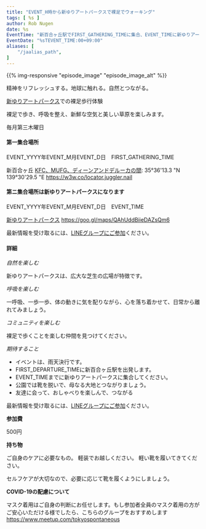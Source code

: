 ```yaml
---
title: "EVENT_H時から新ゆりアートパークスで裸足でウォーキング"
tags: [ %s ]
author: Rob Nugen
date: %s
EventTime: "新百合ヶ丘駅でFIRST_GATHERING_TIMEに集合、EVENT_TIMEに新ゆりアートパークス"
EventDate: "%sTEVENT_TIME:00+09:00"
aliases: [
    "/jaalias_path",
]
---
```


{{% img-responsive "episode_image" "episode_image_alt" %}}

精神をリフレッシュする。地球に触れる。自然とつながる。

[新ゆりアートパークス](http://www.airgreen.info/artparks.html)での裸足歩行体験

裸足で歩き、呼吸を整え、新鮮な空気と美しい草原を楽しみます。

毎月第三木曜日

#### 第一集合場所

EVENT_YYYY年EVENT_M月EVENT_D日　FIRST_GATHERING_TIME

新百合ヶ丘 [KFC、MUFG、ディーンアンドデルーカの間](https://goo.gl/maps/aoY2j7WxkNjSC2u98): 35°36'13.3 "N 139°30'29.5 "E https://w3w.co/locator.juggler.nail

#### 第ニ集合場所は新ゆりアートパークスになります

EVENT_YYYY年EVENT_M月EVENT_D日　EVENT_TIME

[新ゆりアートパークス](http://www.airgreen.info/artparks.html) https://goo.gl/maps/QAhUddBiieDAZsQm6

最新情報を受け取るには、[LINEグループにご参加](/contact/)ください。

#### 詳細

*自然を楽しむ*

新ゆりアートパークスは、広大な芝生の広場が特徴です。

*呼吸を楽しむ*

一呼吸、一歩一歩、体の動きに気を配りながら、心を落ち着かせて、日常から離れてみましょう。

*コミュニティを楽しむ*

裸足で歩くことを楽しむ仲間を見つけてください。

*期待すること*

* イベントは、雨天決行です。
* FIRST_DEPARTURE_TIMEに新百合ヶ丘駅を出発します。
* EVENT_TIMEまでに新ゆりアートパークスに集合してください。
* 公園では靴を脱いで、母なる大地とつながりましょう。
* 友達に会って、おしゃべりを楽しんで、つながる

最新情報を受け取るには、[LINEグループにご参加](/contact/)ください。

**参加費**

500円

**持ち物**

ご自身のケアに必要なもの。 軽装でお越しください。
軽い靴を履いてきてください。

セルフケアが大切なので、必要に応じて靴を履くようにしましょう。

**COVID-19の配慮について**

マスク着用はご自身の判断にお任せします。もし参加者全員のマスク着用の方がご安心いただける様でしたら、こちらのグループをおすすめします
https://www.meetup.com/tokyospontaneous
